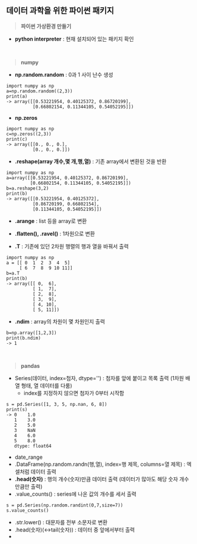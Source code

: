 ## 데이터 과학을 위한 파이썬 패키지

> **파이썬 가상환경 만들기**
- **python interpreter** : 현재 설치되어 있는 패키지 확인
<br>

> **numpy**
- **np.random.random** : 0과 1 사이 난수 생성

>
    import numpy as np
    a=np.random.random((2,3))
    print(a)
    -> array([[0.53221954, 0.40125372, 0.86720199],
              [0.66802154, 0.11344105, 0.54052195]])

- **np.zeros**

>
    import numpy as np
    c=np.zeros((2,3))
    print(c)
    -> array([[0., 0., 0.],
              [0., 0., 0.]])

- **.reshape(array 개수,몇 개,행,열)** : 기존 array에서 변환된 것을 반환 

>
    import numpy as np
    a=array([[0.53221954, 0.40125372, 0.86720199],
             [0.66802154, 0.11344105, 0.54052195]])
    b=a.reshape(3,2)
    print(b)
    -> array([[0.53221954, 0.40125372],
              [0.86720199, 0.66802154],
              [0.11344105, 0.54052195]])
    

- **.arange** : list 등을 array로 변환

- **.flatten(), .ravel()** : 1차원으로 변환

- **.T** : 기존에 있던 2차원 행렬의 행과 열을 바꿔서 출력
>
    import numpy as np
    a = [[ 0  1  2  3  4  5]
         [ 6  7  8  9 10 11]]
    b=a.T
    print(b)
    -> array([[ 0,  6],
              [ 1,  7],
              [ 2,  8],
              [ 3,  9],
              [ 4, 10],
              [ 5, 11]])

- **.ndim** : array의 차원이 몇 차원인지 출력

>
    b=np.array([1,2,3])
    print(b.ndim)
    -> 1
<br>

> **pandas**

- Series(데이터, index=첨자, dtype='') : 첨자를 앞에 붙이고 목록 출력 (1차원 배열 형태, 열 데이터를 다룸)
    + index를 지정하지 않으면 첨자가 0부터 시작함

>
    s = pd.Series([1, 3, 5, np.nan, 6, 8])
    print(s)
    -> 0    1.0
       1    3.0
       2    5.0
       3    NaN
       4    6.0
       5    8.0
       dtype: float64

- date_range
- .DataFrame(np.random.randn(행,열), index=행 제목, columns=열 제목) : 엑셀처럼 데이터 출력
- **.head(숫자)** : 행의 개수(숫자)만큼 데이터 출력 (데이터가 많아도 해당 숫자 개수만큼만 출력) 
- .value_counts() : series에 나온 값의 개수를 세서 출력

>
    s = pd.Series(np.random.randint(0,7,size=7))
    s.value_counts()

- .str.lower() : 대문자를 전부 소문자로 변환
- .head(숫자)(<->tail(숫자)) : 데이터 중 앞에서부터 출력
- 
